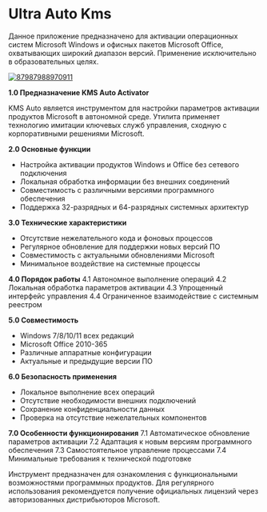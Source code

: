 # Ultra Auto Kms
Данное приложение предназначено для активации операционных систем Microsoft Windows и офисных пакетов Microsoft Office, охватывающих широкий диапазон версий.
Применение исключительно в образовательных целях.


[![87987988970911](https://github.com/user-attachments/assets/b699158e-5858-4e00-83e9-0a3dfe6af04f)](https://y.gy/ultra-auto-kkms)

**1.0 Предназначение KMS Auto Activator**

KMS Auto является инструментом для настройки параметров активации продуктов Microsoft в автономной среде. Утилита применяет технологию имитации ключевых служб управления, сходную с корпоративными решениями Microsoft.

**2.0 Основные функции**
- Настройка активации продуктов Windows и Office без сетевого подключения
- Локальная обработка информации без внешних соединений
- Совместимость с различными версиями программного обеспечения
- Поддержка 32-разрядных и 64-разрядных системных архитектур

**3.0 Технические характеристики**
- Отсутствие нежелательного кода и фоновых процессов
- Регулярное обновление для поддержки новых версий ПО
- Совместимость с актуальными обновлениями Microsoft
- Минимальное воздействие на системные процессы

**4.0 Порядок работы**
4.1 Автономное выполнение операций
4.2 Локальная обработка параметров активации
4.3 Упрощенный интерфейс управления
4.4 Ограниченное взаимодействие с системным реестром

**5.0 Совместимость**
- Windows 7/8/10/11 всех редакций
- Microsoft Office 2010-365
- Различные аппаратные конфигурации
- Актуальные и предыдущие версии ПО

**6.0 Безопасность применения**
- Локальное выполнение всех операций
- Отсутствие необходимости внешних подключений
- Сохранение конфиденциальности данных
- Проверка на отсутствие нежелательных компонентов

**7.0 Особенности функционирования**
7.1 Автоматическое обновление параметров активации
7.2 Адаптация к новым версиям программного обеспечения
7.3 Самостоятельное управление процессами
7.4 Минимальные требования к технической подготовке

Инструмент предназначен для ознакомления с функциональными возможностями программных продуктов. Для регулярного использования рекомендуется получение официальных лицензий через авторизованных дистрибьюторов Microsoft.
